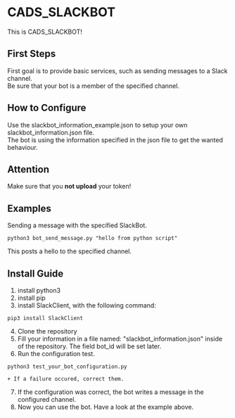 # CADS_SLACKBOT
This is CADS_SLACKBOT!

## First Steps
First goal is to provide basic services, such as sending messages to a Slack channel.  
Be sure that your bot is a member of the specified channel.

## How to Configure
Use the slackbot_information_example.json to setup your own slackbot_information.json file.  
The bot is using the information specified in the json file to get the wanted behaviour.

## Attention
Make sure that you **not upload** your token! 

## Examples

Sending a message with the specified SlackBot.
```
python3 bot_send_message.py "hello from python script"
```
This posts a hello to the specified channel.

## Install Guide

1. install python3
2. install pip
3. install SlackClient, with the following command:
```
pip3 install SlackClient
```
4. Clone the repository
5. Fill your information in a file named: "slackbot_information.json" inside of the repository. The field bot_id will be set later.
6. Run the configuration test.
```
python3 test_your_bot_configuration.py
```
	+ If a failure occured, correct them.
7. If the configuration was correct, the bot writes a message in the configured channel.
8. Now you can use the bot. Have a look at the example above. 